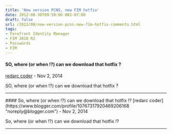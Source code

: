 ```yaml
---
title: 'New version PCNS, new FIM hotfix'
date: 2012-08-30T09:59:00.001-07:00
draft: false
url: /2012/08/new-version-pcns-new-fim-hotfix-comments.html
tags: 
- Forefront Identity Manager
- FIM 2010 R2
- Passwords
- FIM
---
```


#### SO, where (or when !?) can we download that hotfix ?
[redarc coder](https://www.blogger.com/profile/10767317920469206168 "noreply@blogger.com") - <time datetime="2014-11-18T23:12:19.086-07:00">Nov 2, 2014</time>

SO, where (or when !?) can we download that hotfix ?
<hr />
#### So, where (or when !?) can we download that hotfix !?
[redarc coder](https://www.blogger.com/profile/10767317920469206168 "noreply@blogger.com") - <time datetime="2014-11-18T23:12:45.518-07:00">Nov 2, 2014</time>

So, where (or when !?) can we download that hotfix !?
<hr />
